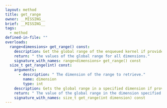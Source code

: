 ```yaml
---
layout: method
title: get_range
owner: __MISSING__
brief: __MISSING__
tags:
  - method
defined-in-file: ""
overloads:
  range<dimensions> get_range() const:
    description: Get the global range of the enqueued kernel if provided by a handler::parallel_for. Get the local range if used if provided by a
    return: " the values of the global range for all dimensions."
    signature_with_names: range<dimensions> get_range() const
  size_t get_range(int) const:
    arguments:
      - description: " The dimension of the range to retrieve."
        name: dimension
        type: int
    description: Gets the global range in a specified dimension if provided by a handler::parallel_for and gets the local range in a specified dimension if provided by a
    return: " The value of the global range in the dimension specified."
    signature_with_names: size_t get_range(int dimension) const
---
```

